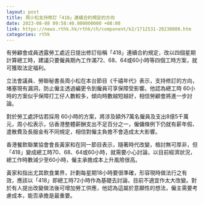 ```yaml
---
layout: post
title: 周小松支持修訂「418」連續合約規定的方向
date: 2023-08-08 09:58:40.000000000 +08:00
link: https://news.rthk.hk/rthk/ch/component/k2/1712531-20230808.htm
categories: rthk
---
```


有勞顧會成員透露勞工處近日提出修訂俗稱「418」連續合約規定，改以四個星期計算總工時，建議只要僱員期內工作滿72、68、64或60小時等四個工時方案，就可獲取法定福利。

立法會議員、勞聯秘書長周小松在本台節目《千禧年代》表示，支持修訂的方向，堵塞現有漏洞，防止僱主透過編更令到僱員可享保障受影響。他認為總工時 60小時的方案似乎保障打工仔人數較多，傾向時數越短越好，相信勞顧會將進一步討論。

對於勞工處評估若採用 60小時的方案，將涉及額外7萬名僱員及支出8億5千萬元，周小松表示，佔香港整體薪酬支出不足百分之一，僱傭條例下仍就有薪年假、遣散費及長服金有不同規定，相信對僱主負擔不會造成太大影響。

香港餐飲聯業協會會長黃家和在同一節目表示，隨著時代改變，檢討無可厚非，但「418」變成總工時70、68、64或60小時，就需要小心討論，以目前經濟狀況，總工作時數減少至60小時，僱主承擔成本上升風險很高。

黃家和指出尤其飲食業界，計劃每星期18小時要很準確，形容現時做法行之有效，應該以「418」即總工時72小時作為基礎去討論，目前不適宜作太大改變。對於有人提出改變做法後可增加勞工供應，他認為這屬於意願性的想法，僱主需要考慮成本，能否承擔是最重要。
